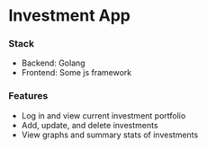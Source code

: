 # Investment App

### Stack

- Backend: Golang
- Frontend: Some js framework

### Features

- Log in and view current investment portfolio
- Add, update, and delete investments
- View graphs and summary stats of investments
